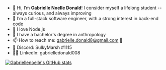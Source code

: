 - 👋 Hi, I’m <b>Gabrielle Noelle Donald</b>! I consider myself a lifelong student -- always curious, and always improving
- 👀 I’m a full-stack software engineer, with a strong interest in back-end code
- 👾 I love Node.js
- 💯 I have a bachelor's degree in anthropology
- 📫 How to reach me: gabrielle.donald8@gmail.com 📨
- 👾 Discord: SulkyMarsh #1115
- 👩‍💻 LinkedIn: gabrielledonald008

[![Gabriellenoelle's GitHub stats](https://github-readme-stats.vercel.app/api?username=gabriellenoelle)](https://github.com/anuraghazra/github-readme-stats)



<!---
gabriellenoelle/gabriellenoelle is a ✨ special ✨ repository because its `README.md` (this file) appears on your GitHub profile.
You can click the Preview link to take a look at your changes.
--->
